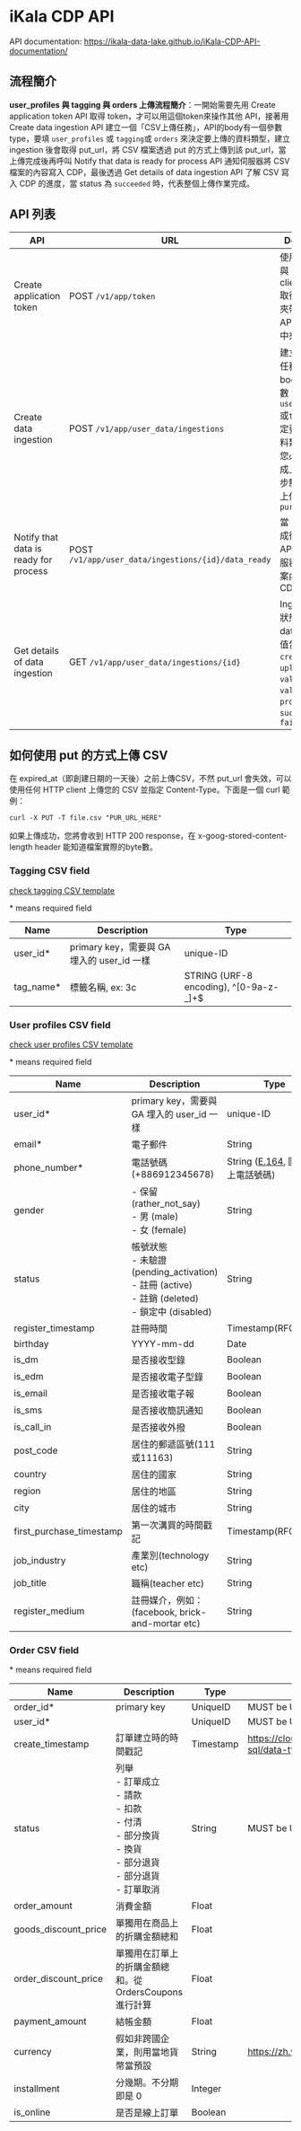 iKala CDP API
===

API documentation: https://ikala-data-lake.github.io/iKala-CDP-API-documentation/

## 流程簡介
**user_profiles 與 tagging 與 orders 上傳流程簡介**：一開始需要先用 Create application token API 取得 token，才可以用這個token來操作其他 API，接著用 Create data ingestion API 建立一個「CSV上傳任務」，API的body有一個參數 type，要填 `user_profiles` 或 `tagging`或 `orders` 來決定要上傳的資料類型，建立 ingestion 後會取得 put_url，將 CSV 檔案透過 put 的方式上傳到該 put_url，當上傳完成後再呼叫  Notify that data is ready for process API 通知伺服器將 CSV 檔案的內容寫入 CDP，最後透過 Get details of data ingestion API 了解 CSV 寫入 CDP 的進度，當 status 為 `succeeded` 時，代表整個上傳作業完成。

## API 列表
|API|URL|Description|
|-|-|-|
| Create application token| POST `/v1/app/token`| 使用 client_id 與 client_secret 取得 token，夾帶在其他 API 的 header 中來通過認證|
| Create data ingestion| POST `/v1/app/user_data/ingestions` |建立一個上傳任務，API的body有一個參數 type ，要填`user_profiles`或`tagging`來決定要上傳的資料類型，接著您必須自行完成上傳 CSV 的步驟，將檔案上傳到 `pur_url`|
| Notify that data is ready for process| POST `/v1/app/user_data/ingestions/{id}/data_ready`| 當 CSV 上傳完成後，使用此API主動通知伺服器將 CSV 檔案內容傳入 CDP|
| Get details of data ingestion|GET `/v1/app/user_data/ingestions/{id}`| Ingestion 目前狀態與 meta data，status 值包含 `created`, `uploaded`, `validating`, `validated`, `processing`, `succeeded`, `failed`|

## 如何使用 put 的方式上傳 CSV

在 expired_at（即創建日期的一天後）之前上傳CSV，不然 put_url 會失效，可以使用任何 HTTP client 上傳您的 CSV 並指定 Content-Type。下面是一個 curl 範例：

`curl -X PUT -T file.csv "PUR_URL_HERE"`

如果上傳成功，您將會收到 HTTP 200 response，在 x-goog-stored-content-length header 能知道檔案實際的byte數。

### Tagging CSV field

[check tagging CSV template](./tagging_CSV_template.csv)

\* means required field

|Name|Description|Type|
|-|-|-|
|user_id*|primary key，需要與 GA 埋入的 user_id 一樣|unique-ID|
|tag_name*| 標籤名稱, ex: 3c | STRING (URF-8 encoding), ^[0-9a-z\-_]+$|

### User profiles CSV field

[check user profiles CSV template](./user_profiles_CSV_template.csv)

\* means required field

|Name|Description|Type|
|-|-|-|
|user_id*|primary key，需要與 GA 埋入的 user_id 一樣|unique-ID|
|email*|電子郵件|String|
|phone_number*|電話號碼 (+886912345678)|String ([E.164](https://en.wikipedia.org/wiki/E.164), 國碼加上電話號碼)|
|gender|- 保留 (rather_not_say)<br> - 男 (male)<br> - 女 (female) |String|
|status| 帳號狀態<br> - 未驗證 (pending_activation)<br> - 註冊 (active)<br> - 註銷 (deleted)<br> - 鎖定中 (disabled) |String|
|register_timestamp|註冊時間|Timestamp(RFC3339)|
|birthday|YYYY-mm-dd|Date|
|is_dm|是否接收型錄|Boolean|
|is_edm|是否接收電子型錄|Boolean|
|is_email|是否接收電子報|Boolean|
|is_sms|是否接收簡訊通知|Boolean|
|is_call_in|是否接收外撥|Boolean|
|post_code|居住的郵遞區號(111或11163)|String|
|country|居住的國家|String|
|region|居住的地區|String|
|city|居住的城市|String|
|first_purchase_timestamp|第一次溝買的時間戳記|Timestamp(RFC3339)|
|job_industry|產業別(technology etc)|String|
|job_title|職稱(teacher etc)|String|
|register_medium|註冊媒介，例如：(facebook, brick-and-mortar etc) |String|

### Order CSV field

\* means required field

|Name|Description|Type|Value Definition|
|-|-|-|-|
|order_id*|primary key|UniqueID|MUST be UTF-8 encoded|
|user_id*||UniqueID|MUST be UTF-8 encoded|
|create_timestamp|訂單建立時的時間戳記|Timestamp|https://cloud.google.com/bigquery/docs/reference/standard-sql/data-types#timestamp_type|
|status|列舉 <br> - 訂單成立 <br> - 請款 <br> - 扣款 <br> - 付清 <br> - 部分換貨 <br> - 換貨 <br> - 部分退貨 <br> - 部分退貨 <br> - 訂單取消|String|MUST be UTF-8 encoded|
|order_amount|消費金額|Float||
|goods_discount_price|單獨用在商品上的折購金額總和|Float||
|order_discount_price|單獨用在訂單上的折購金額總和。從 OrdersCoupons 進行計算|Float||
|payment_amount|結帳金額|Float||
|currency|假如非跨國企業，則用當地貨幣當預設|String|https://zh.wikipedia.org/wiki/ISO_4217|
|installment|分幾期。不分期即是 0|Integer||
|is_online|是否是線上訂單|Boolean||
